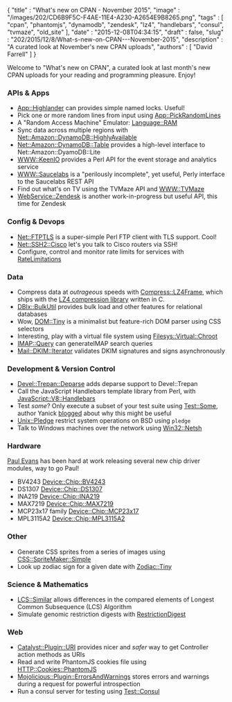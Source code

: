 {
   "title" : "What's new on CPAN - November 2015",
   "image" : "/images/202/CD6B9F5C-F4AE-11E4-A230-A2654E9B8265.png",
   "tags" : [
      "cpan",
      "phantomjs",
      "dynamodb",
      "zendesk",
      "lz4",
      "handlebars",
      "consul",
      "tvmaze",
      "old_site"
   ],
   "date" : "2015-12-08T04:34:15",
   "draft" : false,
   "slug" : "202/2015/12/8/What-s-new-on-CPAN---November-2015",
   "description" : "A curated look at November's new CPAN uploads",
   "authors" : [
      "David Farrell"
   ]
}

Welcome to "What's new on CPAN", a curated look at last month's new CPAN uploads for your reading and programming pleasure. Enjoy!

### APIs & Apps

-   [App::Highlander](https://metacpan.org/pod/App::Highlander) can provides simple named locks. Useful!
-   Pick one or more random lines from input using [App::PickRandomLines](https://metacpan.org/pod/App::PickRandomLines)
-   A "Random Access Machine" Emulator: [Language::RAM](https://metacpan.org/pod/Language::RAM)
-   Sync data across multiple regions with [Net::Amazon::DynamoDB::HighlyAvailable](https://metacpan.org/pod/Net::Amazon::DynamoDB::HighlyAvailable)
-   [Net::Amazon::DynamoDB::Table](https://metacpan.org/pod/Net::Amazon::DynamoDB::Table) provides a high-level interface to Net::Amazon::DyamoDB::Lite
-   [WWW::KeenIO](https://metacpan.org/pod/WWW::KeenIO) provides a Perl API for the event storage and analytics service
-   [WWW::Saucelabs](https://metacpan.org/pod/WWW::Saucelabs) is a "perilously incomplete", yet useful, Perly interface to the Saucelabs REST API
-   Find out what's on TV using the TVMaze API and [WWW::TVMaze](https://metacpan.org/pod/WWW::TVMaze)
-   [WebService::Zendesk](https://metacpan.org/pod/WebService::Zendesk) is another work-in-progress but useful API, this time for Zendesk

### Config & Devops

-   [Net::FTPTLS](https://metacpan.org/pod/Net::FTPTLS) is a super-simple Perl FTP client with TLS support. Cool!
-   [Net::SSH2::Cisco](https://metacpan.org/pod/Net::SSH2::Cisco) let's you talk to Cisco routers via SSH!
-   Configure, control and monitor rate limits for services with [RateLimitations](https://metacpan.org/pod/RateLimitations)

### Data

-   Compress data at *outrageous* speeds with [Compress::LZ4Frame](https://metacpan.org/pod/Compress::LZ4Frame), which ships with the [LZ4 compression library](https://github.com/Cyan4973/lz4) written in C.
-   [DBIx::BulkUtil](https://metacpan.org/pod/DBIx::BulkUtil) provides bulk load and other features for relational databases
-   Wow, [DOM::Tiny](https://metacpan.org/pod/DOM::Tiny) is a minimalist but feature-rich DOM parser using CSS selectors
-   Interesting, play with a virtual file system using [Filesys::Virtual::Chroot](https://metacpan.org/pod/Filesys::Virtual::Chroot)
-   [IMAP::Query](https://metacpan.org/pod/IMAP::Query) can generateIMAP search queries
-   [Mail::DKIM::Iterator](https://metacpan.org/pod/Mail::DKIM::Iterator) validates DKIM signatures and signs asynchronously

### Development & Version Control

-   [Devel::Trepan::Deparse](https://metacpan.org/pod/Devel::Trepan::Deparse) adds deparse support to Devel::Trepan
-   Call the JavaScript Handlebars template library from Perl, with [JavaScript::V8::Handlebars](https://metacpan.org/pod/JavaScript::V8::Handlebars)
-   Test *some*? Only execute a subset of your test suite using [Test::Some](https://metacpan.org/pod/Test::Some), author Yanick [blogged](http://techblog.babyl.ca/entry/test-some) about why this might be useful
-   [Unix::Pledge](https://metacpan.org/pod/Unix::Pledge) restrict system operations on BSD using `pledge`
-   Talk to Windows machines over the network using [Win32::Netsh](https://metacpan.org/pod/Win32::Netsh)

### Hardware

[Paul Evans](https://metacpan.org/author/PEVANS) has been hard at work releasing several new chip driver modules, way to go Paul!

-   BV4243 [Device::Chip::BV4243](https://metacpan.org/pod/Device::Chip::BV4243)
-   DS1307 [Device::Chip::DS1307](https://metacpan.org/pod/Device::Chip::DS1307)
-   INA219 [Device::Chip::INA219](https://metacpan.org/pod/Device::Chip::INA219)
-   MAX7219 [Device::Chip::MAX7219](https://metacpan.org/pod/Device::Chip::MAX7219)
-   MCP23x17 family [Device::Chip::MCP23x17](https://metacpan.org/pod/Device::Chip::MCP23x17)
-   MPL3115A2 [Device::Chip::MPL3115A2](https://metacpan.org/pod/Device::Chip::MPL3115A2)

### Other

-   Generate CSS sprites from a series of images using [CSS::SpriteMaker::Simple](https://metacpan.org/pod/CSS::SpriteMaker::Simple)
-   Look up zodiac sign for a given date with [Zodiac::Tiny](https://metacpan.org/pod/Zodiac::Tiny)

### Science & Mathematics

-   [LCS::Similar](https://metacpan.org/pod/LCS::Similar) allows differences in the compared elements of Longest Common Subsequence (LCS) Algorithm
-   Simulate genomic restriction digests with [RestrictionDigest](https://metacpan.org/pod/RestrictionDigest)

### Web

-   [Catalyst::Plugin::URI](https://metacpan.org/pod/Catalyst::Plugin::URI) provides nicer and *safer* way to get Controller action methods as URIs
-   Read and write PhantomJS cookies file using [HTTP::Cookies::PhantomJS](https://metacpan.org/pod/HTTP::Cookies::PhantomJS)
-   [Mojolicious::Plugin::ErrorsAndWarnings](https://metacpan.org/pod/Mojolicious::Plugin::ErrorsAndWarnings) stores errors and warnings during a request for powerful introspection
-   Run a consul server for testing using [Test::Consul](https://metacpan.org/pod/Test::Consul)


